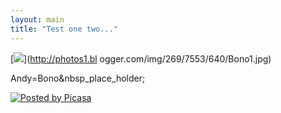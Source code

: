 ```yaml
---
layout: main
title: "Test one two..."
---
```

[![](http://photos1.blogger.com/img/269/7553/320/Bono1.jpg)](http://photos1.bl
ogger.com/img/269/7553/640/Bono1.jpg)

Andy=Bono&nbsp_place_holder;

  
[![Posted by
Picasa](http://photos1.blogger.com/pbp.gif)](http://picasa.google.com/)

